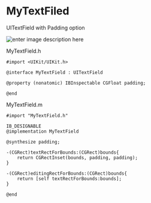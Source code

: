 # MyTextFiled
UITextField with Padding option

![enter image description here][1]

  [1]: http://i.stack.imgur.com/E8yZI.png
  
MyTextField.h

    #import <UIKit/UIKit.h>

    @interface MyTextField : UITextField
    
    @property (nonatomic) IBInspectable CGFloat padding;
    
    @end

MyTextField.m

    #import "MyTextField.h"
    
    IB_DESIGNABLE
    @implementation MyTextField
    
    @synthesize padding;
    
    -(CGRect)textRectForBounds:(CGRect)bounds{
        return CGRectInset(bounds, padding, padding);
    }
    
    -(CGRect)editingRectForBounds:(CGRect)bounds{
        return [self textRectForBounds:bounds];
    }
    
    @end


   
